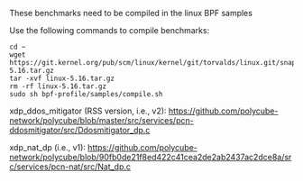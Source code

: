 These benchmarks need to be compiled in the linux BPF samples

Use the following commands to compile benchmarks:
```
cd ~
wget https://git.kernel.org/pub/scm/linux/kernel/git/torvalds/linux.git/snapshot/linux-5.16.tar.gz
tar -xvf linux-5.16.tar.gz
rm -rf linux-5.16.tar.gz
sudo sh bpf-profile/samples/compile.sh
```

xdp_ddos_mitigator (RSS version, i.e., v2): https://github.com/polycube-network/polycube/blob/master/src/services/pcn-ddosmitigator/src/Ddosmitigator_dp.c

xdp_nat_dp (i.e., v1): https://github.com/polycube-network/polycube/blob/90fb0de21f8ed422c41cea2de2ab2437ac2dce8a/src/services/pcn-nat/src/Nat_dp.c
